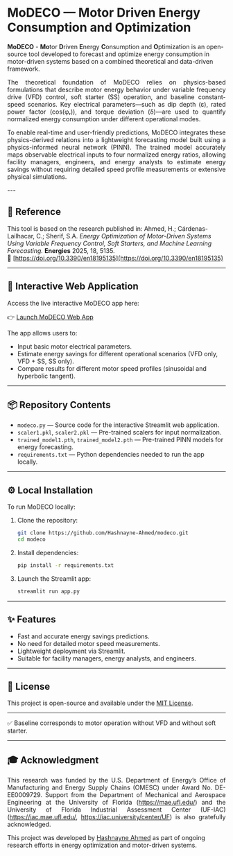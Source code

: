 # **MoDECO** — **Mo**tor **D**riven **E**nergy **C**onsumption and **O**ptimization

**MoDECO** - **Mo**tor **D**riven **E**nergy **C**onsumption and **O**ptimization is an open-source tool developed to forecast and optimize energy consumption in motor-driven systems based on a combined theoretical and data-driven framework.

<p align="justify">
The theoretical foundation of MoDECO relies on physics-based formulations that describe motor energy behavior under variable frequency drive (VFD) control, soft starter (SS) operation, and baseline constant-speed scenarios. Key electrical parameters—such as dip depth (ε), rated power factor (cos(φᵣ)), and torque deviation (δ)—are used to quantify normalized energy consumption under different operational modes.
</p>

<p align="justify">
To enable real-time and user-friendly predictions, MoDECO integrates these physics-derived relations into a lightweight forecasting model built using a physics-informed neural network (PINN). The trained model accurately maps observable electrical inputs to four normalized energy ratios, allowing facility managers, engineers, and energy analysts to estimate energy savings without requiring detailed speed profile measurements or extensive physical simulations.
</p>
---

## 📑 Reference

This tool is based on the research published in: 
Ahmed, H.; Cárdenas-Lailhacar, C.; Sherif, S.A. *Energy Optimization of Motor-Driven Systems Using Variable Frequency Control, Soft Starters, and Machine Learning Forecasting.*  **Energies** 2025, 18, 5135.  
🔗 [https://doi.org/10.3390/en18195135](https://doi.org/10.3390/en18195135)

---

## 🚀 Interactive Web Application

Access the live interactive MoDECO app here:

👉 [Launch MoDECO Web App](https://modeco-o8dt5odosc9lxzyecclwpu.streamlit.app/)

The app allows users to:
- Input basic motor electrical parameters.
- Estimate energy savings for different operational scenarios (VFD only, VFD + SS, SS only).
- Compare results for different motor speed profiles (sinusoidal and hyperbolic tangent).

---

## 📦 Repository Contents

- `modeco.py` — Source code for the interactive Streamlit web application.
- `scaler1.pkl`, `scaler2.pkl` — Pre-trained scalers for input normalization.
- `trained_model1.pth`, `trained_model2.pth` — Pre-trained PINN models for energy forecasting.
- `requirements.txt` — Python dependencies needed to run the app locally.

---

## ⚙️ Local Installation

To run MoDECO locally:

1. Clone the repository:
    ```bash
    git clone https://github.com/Hashnayne-Ahmed/modeco.git
    cd modeco
    ```

2. Install dependencies:
    ```bash
    pip install -r requirements.txt
    ```

3. Launch the Streamlit app:
    ```bash
    streamlit run app.py
    ```

---

## ✨ Features

- Fast and accurate energy savings predictions.
- No need for detailed motor speed measurements.
- Lightweight deployment via Streamlit.
- Suitable for facility managers, energy analysts, and engineers.

---

## 📄 License

This project is open-source and available under the [MIT License](LICENSE).

---

✅ Baseline corresponds to motor operation without VFD and without soft starter.

---

## 🎓 Acknowledgment
<p align="justify">
This research was funded by the U.S. Department of Energy’s Office of Manufacturing and Energy Supply Chains (OMESC) under Award No. DE-EE0009729. Support from the Department of Mechanical and Aerospace Engineering at the University of Florida (<a href="https://mae.ufl.edu/" target="_blank">https://mae.ufl.edu/</a>) and the University of Florida Industrial Assessment Center (UF-IAC) (<a href="https://iac.mae.ufl.edu/" target="_blank">https://iac.mae.ufl.edu/</a>, <a href="https://iac.university/center/UF" target="_blank">https://iac.university/center/UF</a>) is also gratefully acknowledged.
</p>

This project was developed by [Hashnayne Ahmed](https://www.hashnayneahmed.com/) as part of ongoing research efforts in energy optimization and motor-driven systems.
</p>
